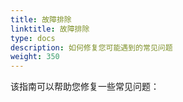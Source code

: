 ```yaml
---
title: 故障排除
linktitle: 故障排除
type: docs
description: 如何修复您可能遇到的常见问题
weight: 350
---
```


该指南可以帮助您修复一些常见问题：
